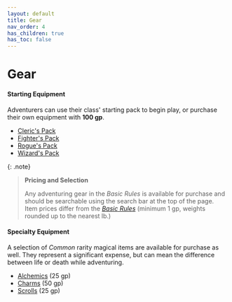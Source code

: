 ```yaml
---
layout: default
title: Gear
nav_order: 4
has_children: true
has_toc: false
---
```


# Gear

#### Starting Equipment

Adventurers can use their class' starting pack to begin play, or purchase their own equipment with **100 gp**.

* [Cleric's Pack](../character_creation/class/cleric#starting-gear)
* [Fighter's Pack](../character_creation/class/fighter#starting-gear)
* [Rogue's Pack](../character_creation/class/rogue#starting-gear)
* [Wizard's Pack](../character_creation/class/wizard#starting-gear)

{: .note}
> **Pricing and Selection**
>
> Any adventuring gear in the _Basic Rules_ is available for purchase and should be searchable using the search bar at the top of the page. Item prices differ from the _[Basic Rules](../more/DnD_BasicRules_2018.pdf)_ (minimum 1 gp, weights rounded up to the nearest lb.)

#### Specialty Equipment

A selection of *Common* rarity magical items are available for purchase as well. They represent a significant expense, but can mean the difference between life or death while adventuring.

* [Alchemics](alchemics) (25 gp)
* [Charms](charms) (50 gp)
* [Scrolls](scrolls) (25 gp)